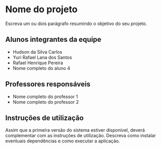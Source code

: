 # Nome do projeto

Escreva um ou dois  parágrafo resumindo o objetivo do seu projeto.

## Alunos integrantes da equipe

* Hudson da Silva Carlos
* Yuri Rafael Lana dos Santos
* Rafael Henrique Pereira
* Nome completo do aluno 4

## Professores responsáveis

* Nome completo do professor 1
* Nome completo do professor 2

## Instruções de utilização

Assim que a primeira versão do sistema estiver disponível, deverá complementar com as instruções de utilização. Descreva como instalar eventuais dependências e como executar a aplicação.
